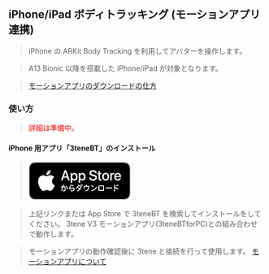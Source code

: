 ## iPhone/iPad ボディトラッキング (モーションアプリ連携)

>iPhone の ARKit Body Tracking を利用してアバターを操作します。

>A13 Bionic 以降を搭載した iPhone/iPad が対象となります。

>[モーションアプリのダウンロードの仕方](#buy3tene.md)


### 使い方

><font color="red">詳細は準備中。</font>

#### iPhone 用アプリ「3teneBT」のインストール

><a href="https://apps.apple.com/au/app/3tenebt/id1593169356" target="_blank"><img src="image/App_Store.png"/></a>

>上記リンクまたは App Store で 3teneBT を検索してインストールをしてください。
>3tene V3 モーションアプリ(3teneBTforPC)との組み合わせ</font>で動作します。


>モーションアプリの動作確認後に 3tene と接続を行って使用します。
>[モーションアプリについて](#MotionApp.md)

